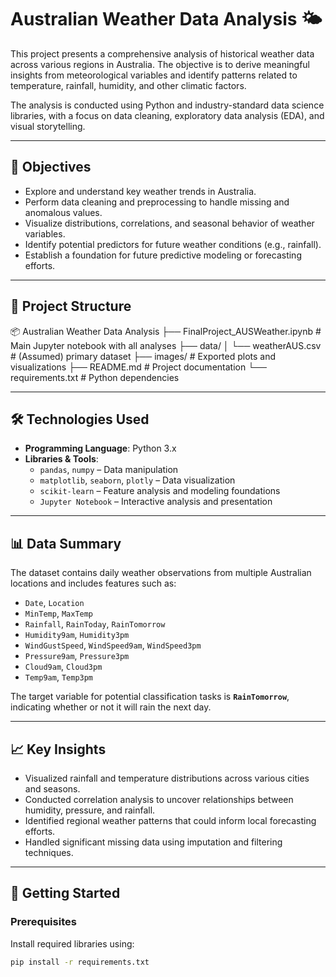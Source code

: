 # Australian Weather Data Analysis 🌤️

This project presents a comprehensive analysis of historical weather data across various regions in Australia. The objective is to derive meaningful insights from meteorological variables and identify patterns related to temperature, rainfall, humidity, and other climatic factors.

The analysis is conducted using Python and industry-standard data science libraries, with a focus on data cleaning, exploratory data analysis (EDA), and visual storytelling.

---

## 🧭 Objectives

- Explore and understand key weather trends in Australia.
- Perform data cleaning and preprocessing to handle missing and anomalous values.
- Visualize distributions, correlations, and seasonal behavior of weather variables.
- Identify potential predictors for future weather conditions (e.g., rainfall).
- Establish a foundation for future predictive modeling or forecasting efforts.

---

## 📂 Project Structure

📦 Australian Weather Data Analysis
├── FinalProject_AUSWeather.ipynb # Main Jupyter notebook with all analyses
├── data/
│ └── weatherAUS.csv # (Assumed) primary dataset
├── images/ # Exported plots and visualizations
├── README.md # Project documentation
└── requirements.txt # Python dependencies

---

## 🛠️ Technologies Used

- **Programming Language**: Python 3.x
- **Libraries & Tools**:
  - `pandas`, `numpy` – Data manipulation
  - `matplotlib`, `seaborn`, `plotly` – Data visualization
  - `scikit-learn` – Feature analysis and modeling foundations
  - `Jupyter Notebook` – Interactive analysis and presentation

---

## 📊 Data Summary

The dataset contains daily weather observations from multiple Australian locations and includes features such as:

- `Date`, `Location`
- `MinTemp`, `MaxTemp`
- `Rainfall`, `RainToday`, `RainTomorrow`
- `Humidity9am`, `Humidity3pm`
- `WindGustSpeed`, `WindSpeed9am`, `WindSpeed3pm`
- `Pressure9am`, `Pressure3pm`
- `Cloud9am`, `Cloud3pm`
- `Temp9am`, `Temp3pm`

The target variable for potential classification tasks is **`RainTomorrow`**, indicating whether or not it will rain the next day.

---

## 📈 Key Insights

- Visualized rainfall and temperature distributions across various cities and seasons.
- Conducted correlation analysis to uncover relationships between humidity, pressure, and rainfall.
- Identified regional weather patterns that could inform local forecasting efforts.
- Handled significant missing data using imputation and filtering techniques.

---

## 🚀 Getting Started

### Prerequisites

Install required libraries using:

```bash
pip install -r requirements.txt
